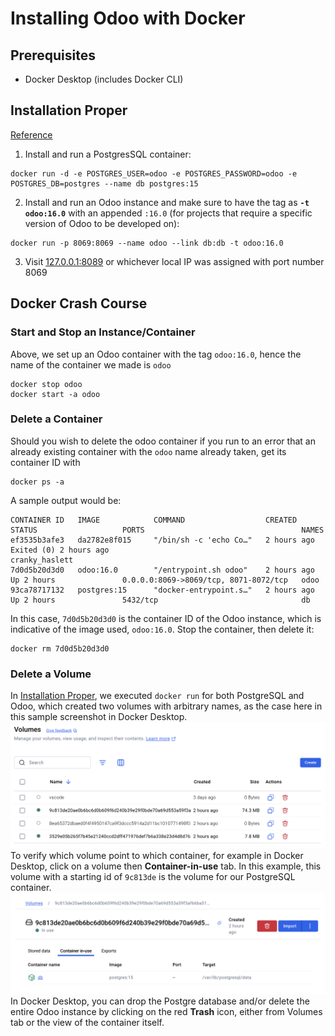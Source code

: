 # Installing Odoo with Docker

## Prerequisites

* Docker Desktop (includes Docker CLI)

## Installation Proper

[Reference](https://hub.docker.com/_/odoo)

1) Install and run a PostgresSQL container:
````
docker run -d -e POSTGRES_USER=odoo -e POSTGRES_PASSWORD=odoo -e POSTGRES_DB=postgres --name db postgres:15
````

2) Install and run an Odoo instance and make sure to have the tag as **`-t odoo:16.0`** with an appended `:16.0` (for projects that require a specific version of Odoo to be developed on):
````
docker run -p 8069:8069 --name odoo --link db:db -t odoo:16.0
````
3) Visit [127.0.0.1:8089](http://127.0.0.1:8069) or whichever local IP was assigned with port number 8069

## Docker Crash Course
### Start and Stop an Instance/Container

Above, we set up an Odoo container with the tag `odoo:16.0`, hence the name of the container we made is `odoo`
````
docker stop odoo
docker start -a odoo
````

### Delete a Container
Should you wish to delete the odoo container if you run to an error that an already existing container with the `odoo` name already taken, get its container ID with
````
docker ps -a
````

A sample output would be:
````
CONTAINER ID   IMAGE            COMMAND                  CREATED       STATUS                   PORTS                                   NAMES
ef3535b3afe3   da2782e8f015     "/bin/sh -c 'echo Co…"   2 hours ago   Exited (0) 2 hours ago                                           cranky_haslett
7d0d5b20d3d0   odoo:16.0        "/entrypoint.sh odoo"    2 hours ago   Up 2 hours               0.0.0.0:8069->8069/tcp, 8071-8072/tcp   odoo
93ca78717132   postgres:15      "docker-entrypoint.s…"   2 hours ago   Up 2 hours               5432/tcp                                db
````

In this case, `7d0d5b20d3d0` is the container ID of the Odoo instance, which is indicative of the image used, `odoo:16.0`.
Stop the container, then delete it:
````
docker rm 7d0d5b20d3d0
````

### Delete a Volume
In [Installation Proper](#installation-proper), we executed `docker run` for both PostgreSQL and Odoo, which created two volumes with arbitrary names, as the case here in this sample screenshot in Docker Desktop.
![Screenshot](img/voldocker.png)
To verify which volume point to which container, for example in Docker Desktop, click on a volume then **Container-in-use** tab. In this example, this volume with a starting id of `9c813de` is the volume for our PostgreSQL container.
![Screenshot](img/voldocker2.png)
In Docker Desktop, you can drop the Postgre database and/or delete the entire Odoo instance by clicking on the red **Trash** icon, either from Volumes tab or the view of the container itself.
